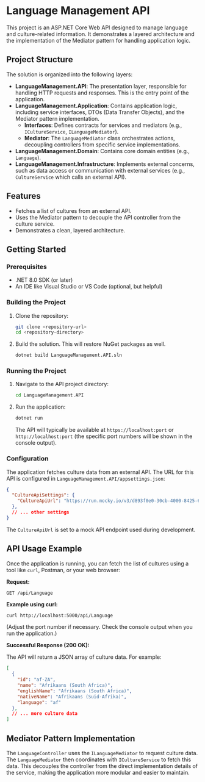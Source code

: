 # Language Management API

This project is an ASP.NET Core Web API designed to manage language and culture-related information. It demonstrates a layered architecture and the implementation of the Mediator pattern for handling application logic.

## Project Structure

The solution is organized into the following layers:

*   **LanguageManagement.API**: The presentation layer, responsible for handling HTTP requests and responses. This is the entry point of the application.
*   **LanguageManagement.Application**: Contains application logic, including service interfaces, DTOs (Data Transfer Objects), and the Mediator pattern implementation.
    *   **Interfaces**: Defines contracts for services and mediators (e.g., `ICultureService`, `ILanguageMediator`).
    *   **Mediator**: The `LanguageMediator` class orchestrates actions, decoupling controllers from specific service implementations.
*   **LanguageManagement.Domain**: Contains core domain entities (e.g., `Language`).
*   **LanguageManagement.Infrastructure**: Implements external concerns, such as data access or communication with external services (e.g., `CultureService` which calls an external API).

## Features

*   Fetches a list of cultures from an external API.
*   Uses the Mediator pattern to decouple the API controller from the culture service.
*   Demonstrates a clean, layered architecture.

## Getting Started

### Prerequisites

*   .NET 8.0 SDK (or later)
*   An IDE like Visual Studio or VS Code (optional, but helpful)

### Building the Project

1.  Clone the repository:
    ```bash
    git clone <repository-url>
    cd <repository-directory>
    ```
2.  Build the solution. This will restore NuGet packages as well.
    ```bash
    dotnet build LanguageManagement.API.sln
    ```

### Running the Project

1.  Navigate to the API project directory:
    ```bash
    cd LanguageManagement.API
    ```
2.  Run the application:
    ```bash
    dotnet run
    ```
    The API will typically be available at `https://localhost:port` or `http://localhost:port` (the specific port numbers will be shown in the console output).

### Configuration

The application fetches culture data from an external API. The URL for this API is configured in `LanguageManagement.API/appsettings.json`:

```json
{
  "CultureApiSettings": {
    "CultureApiUrl": "https://run.mocky.io/v3/d893f0e0-30cb-4000-8425-60ad51c93b53"
  },
  // ... other settings
}
```
The `CultureApiUrl` is set to a mock API endpoint used during development.

## API Usage Example

Once the application is running, you can fetch the list of cultures using a tool like `curl`, Postman, or your web browser:

**Request:**

`GET /api/Language`

**Example using curl:**

```bash
curl http://localhost:5000/api/Language
```
(Adjust the port number if necessary. Check the console output when you run the application.)

**Successful Response (200 OK):**

The API will return a JSON array of culture data. For example:

```json
[
  {
    "id": "af-ZA",
    "name": "Afrikaans (South Africa)",
    "englishName": "Afrikaans (South Africa)",
    "nativeName": "Afrikaans (Suid-Afrika)",
    "language": "af"
  },
  // ... more culture data
]
```

## Mediator Pattern Implementation

The `LanguageController` uses the `ILanguageMediator` to request culture data. The `LanguageMediator` then coordinates with `ICultureService` to fetch this data. This decouples the controller from the direct implementation details of the service, making the application more modular and easier to maintain.
